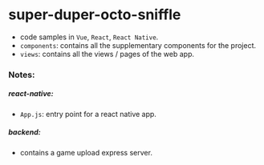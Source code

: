 # super-duper-octo-sniffle

- code samples in `Vue`, `React`, `React Native`.
- `components`: contains all the supplementary components for the project.
- `views`: contains all the views / pages of the web app. 

### Notes:

##### react-native:
 
- `App.js`: entry point for a react native app.

##### backend:

- contains a game upload express server.
